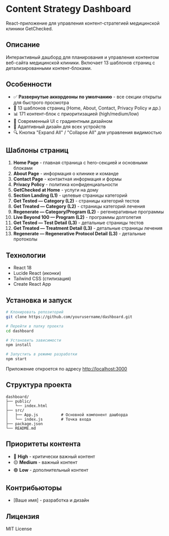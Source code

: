 # Content Strategy Dashboard

React-приложение для управления контент-стратегией медицинской клиники GetChecked.

## Описание

Интерактивный дашборд для планирования и управления контентом веб-сайта медицинской клиники. Включает 13 шаблонов страниц с детализированными контент-блоками.

## Особенности

- ✅ **Развернутые аккордеоны по умолчанию** - все секции открыты для быстрого просмотра
- 📄 13 шаблонов страниц (Home, About, Contact, Privacy Policy и др.)
- 📊 171 контент-блок с приоритизацией (high/medium/low)
- 🎨 Современный UI с градиентным дизайном
- 📱 Адаптивный дизайн для всех устройств
- 🔍 Кнопка "Expand All" / "Collapse All" для управления видимостью

## Шаблоны страниц

1. **Home Page** - главная страница с hero-секцией и основными блоками
2. **About Page** - информация о клинике и команде
3. **Contact Page** - контактная информация и формы
4. **Privacy Policy** - политика конфиденциальности
5. **GetChecked at Home** - услуги на дому
6. **Section Landing (L1)** - целевые страницы категорий
7. **Get Tested — Category (L2)** - страницы категорий тестов
8. **Get Treated — Category (L2)** - страницы категорий лечения
9. **Regenerate — Category/Program (L2)** - регенеративные программы
10. **Live Beyond 100 — Program (L2)** - программы долголетия
11. **Get Tested — Test Detail (L3)** - детальные страницы тестов
12. **Get Treated — Treatment Detail (L3)** - детальные страницы лечения
13. **Regenerate — Regenerative Protocol Detail (L3)** - детальные протоколы

## Технологии

- React 18
- Lucide React (иконки)
- Tailwind CSS (стилизация)
- Create React App

## Установка и запуск

```bash
# Клонировать репозиторий
git clone https://github.com/yourusername/dashboard.git

# Перейти в папку проекта
cd dashboard

# Установить зависимости
npm install

# Запустить в режиме разработки
npm start
```

Приложение откроется по адресу [http://localhost:3000](http://localhost:3000)

## Структура проекта

```
dashboard/
├── public/
│   └── index.html
├── src/
│   ├── App.js          # Основной компонент дашборда
│   └── index.js        # Точка входа
├── package.json
└── README.md
```

## Приоритеты контента

- 🔴 **High** - критически важный контент
- 🟡 **Medium** - важный контент
- 🟢 **Low** - дополнительный контент

## Контрибьюторы

- [Ваше имя] - разработка и дизайн

## Лицензия

MIT License
